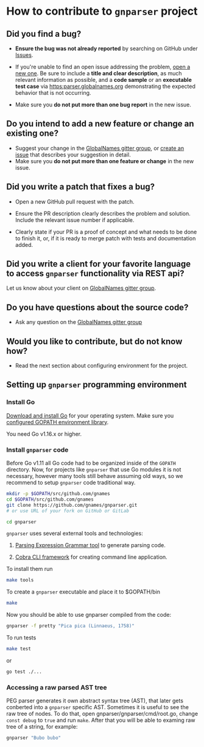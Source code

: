 # How to contribute to ``gnparser`` project

## **Did you find a bug?**

* **Ensure the bug was not already reported** by searching on GitHub under
  [Issues](https://github.com/gnames/gnparser/issues).

* If you're unable to find an open issue addressing the problem, [open a new
  one](https://github.com/gnames/gnparser/issues/new). Be sure to include a
  **title and clear description**, as much relevant information as possible,
  and a **code sample** or an **executable test case** via
  [https:parser.globalnames.org](https://parser.globalnames.org) demonstrating
  the expected behavior that is not occurring.
* Make sure you **do not put more than one bug report** in the new issue.

## **Do you intend to add a new feature or change an existing one?**

* Suggest your change in the [GlobalNames gitter
  group](https://gitter.im/GlobalNamesArchitecture/GlobalNames), or [create an
  issue](https://github.com/gnames/gnparser/issues/new) that describes your
  suggestion in detail.
* Make sure you **do not put more than one feature or change** in the new issue.

## **Did you write a patch that fixes a bug?**

* Open a new GitHub pull request with the patch.

* Ensure the PR description clearly describes the problem and solution. Include
  the relevant issue number if applicable.

* Clearly state if your PR is a proof of concept and what needs to be done to
  finish it, or, if it is ready to merge patch with tests and documentation
  added.

## **Did you write a client for your favorite language to access ``gnparser`` functionality via REST api?**

Let us know about your client on [GlobalNames gitter
group](https://gitter.im/GlobalNamesArchitecture/GlobalNames).

## **Do you have questions about the source code?**

* Ask any question on the [GlobalNames gitter
  group](https://gitter.im/GlobalNamesArchitecture/GlobalNames)

## **Would you like to contribute, but do not know how?**

* Read the next section about configuring environment for the project.

## **Setting up ``gnparser`` programming environment**

### Install Go

[Download and install Go](https://golang.org/doc/install) for your operating
system. Make sure you [configured GOPATH environment
library](https://github.com/golang/go/wiki/SettingGOPATH).

You need Go v1.16.x or higher.

### Install ``gnparser`` code

Before Go v1.11 all Go code had to be organized inside of the ``GOPATH``
directory. Now, for projects like ``gnparser`` that use Go modules it is not
necessary, however many tools still behave assuming old ways, so we recommend
to setup ``gnparser`` code traditional way.

```bash
mkdir -p $GOPATH/src/github.com/gnames
cd $GOPATH/src/github.com/gnames
git clone https://github.com/gnames/gnparser.git
# or use URL of your fork on GitHub or GitLab

cd gnparser
```

``gnparser`` uses several external tools and technologies:

1. [Parsing Expression Grammar tool](https://github.com/pointlander/peg) to
   generate parsing code.

2. [Cobra CLI framework](https://github.com/spf13/cobra) for creating command
   line application.

To install them run

```bash
make tools
```

To create a ``gnparser`` executable and place it to $GOPATH/bin

```bash
make
```

Now you should be able to use gnparser compiled from the code:

```bash
gnparser -f pretty "Pica pica (Linnaeus, 1758)"
```

To run tests

```bash
make test
```

or

```bash
go test ./...
```

### Accessing a raw parsed AST tree

PEG parser generates it own abstract syntax tree (AST), that later gets
conberted into a ``gnparser`` specific AST. Sometimes it is useful to see the
raw tree of nodes. To do that, open gnparser/gnparser/cmd/root.go,
change ``const debug`` to ``true`` and run ``make``. After that you will be
able to examing raw tree of a string, for example:

```bash
gnparser "Bubo bubo"
```
